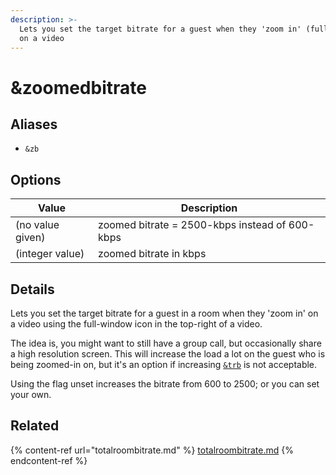 ```yaml
---
description: >-
  Lets you set the target bitrate for a guest when they 'zoom in' (fullscreen)
  on a video
---
```


# \&zoomedbitrate

## Aliases

* `&zb`

## Options

| Value            | Description                                    |
| ---------------- | ---------------------------------------------- |
| (no value given) | zoomed bitrate = 2500-kbps instead of 600-kbps |
| (integer value)  | zoomed bitrate in kbps                         |

## Details

Lets you set the target bitrate for a guest in a room when they 'zoom in' on a video using the full-window icon in the top-right of a video.

The idea is, you might want to still have a group call, but occasionally share a high resolution screen. This will increase the load a lot on the guest who is being zoomed-in on, but it's an option if increasing [`&trb`](totalroombitrate.md) is not acceptable.

Using the flag unset increases the bitrate from 600 to 2500; or you can set your own.

## Related

{% content-ref url="totalroombitrate.md" %}
[totalroombitrate.md](totalroombitrate.md)
{% endcontent-ref %}
